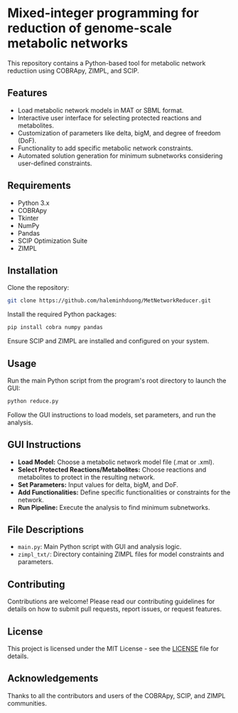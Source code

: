 
# Mixed-integer programming for reduction of genome-scale metabolic networks

This repository contains a Python-based tool for metabolic network reductiion using COBRApy, ZIMPL, and SCIP.

## Features

- Load metabolic network models in MAT or SBML format.
- Interactive user interface for selecting protected reactions and metabolites.
- Customization of parameters like delta, bigM, and degree of freedom (DoF).
- Functionality to add specific metabolic network constraints.
- Automated solution generation for minimum subnetworks considering user-defined constraints.

## Requirements

- Python 3.x
- COBRApy
- Tkinter
- NumPy
- Pandas
- SCIP Optimization Suite
- ZIMPL

## Installation

Clone the repository:

```bash
git clone https://github.com/haleminhduong/MetNetworkReducer.git
```

Install the required Python packages:

```bash
pip install cobra numpy pandas
```

Ensure SCIP and ZIMPL are installed and configured on your system.

## Usage

Run the main Python script from the program's root directory to launch the GUI:

```bash
python reduce.py
```

Follow the GUI instructions to load models, set parameters, and run the analysis.

## GUI Instructions

- **Load Model:** Choose a metabolic network model file (.mat or .xml).
- **Select Protected Reactions/Metabolites:** Choose reactions and metabolites to protect in the resulting network.
- **Set Parameters:** Input values for delta, bigM, and DoF.
- **Add Functionalities:** Define specific functionalities or constraints for the network.
- **Run Pipeline:** Execute the analysis to find minimum subnetworks.

## File Descriptions

- `main.py`: Main Python script with GUI and analysis logic.
- `zimpl_txt/`: Directory containing ZIMPL files for model constraints and parameters.

## Contributing

Contributions are welcome! Please read our contributing guidelines for details on how to submit pull requests, report issues, or request features.

## License

This project is licensed under the MIT License - see the [LICENSE](LICENSE) file for details.

## Acknowledgements

Thanks to all the contributors and users of the COBRApy, SCIP, and ZIMPL communities.
